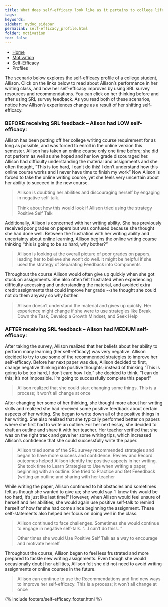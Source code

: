 ```yaml
---
title: What does self-efficacy look like as it pertains to college life?
tags: 
keywords: 
sidebar: mydoc_sidebar
permalink: self-efficacy_profile.html
folder: motivation
toc: false
---
```


<ul class="breadcrumb">
    <li><a href="index.html">Home</a></li>
    <li><a href="motivation_overview.html">Motivation</a></li>
    <li><a href="self-efficacy.html">Self-Efficacy</a></li>
    <li class="active">Profiles</li>
</ul>

The scenario below explores the self-efficacy profile of a college student, Allison. Click on the links below to read about Allison’s performance in her writing class, and how her self-efficacy improves by using SRL survey resources and recommendations. You can click on her thinking before and after using SRL survey feedback. As you read both of these scenarios, notice how Allison’s experiences change as a result of her shifting self-efficacy.

### BEFORE receiving SRL feedback – Alison had LOW self-efficacy:

Allison has been putting off her college writing course requirement for as long as possible, and was forced to enroll in the online version this semester. Allison has taken an online course only one time before; she did not perform as well as she hoped and her low grade discouraged her. Allison had difficulty understanding the material and assignments and she often thought, “This is too hard, I can’t do this! I don’t understand how this online course works and I never have time to finish my work” Now Alison is forced to take the online writing course, yet she feels very uncertain about her ability to succeed in the new course.

> Allison is doubting her abilities and discouraging herself by engaging in negative self-talk. 
> 
> Think about how this would look if Allison tried using the strategy Positive Self Talk

Additionally, Allison is concerned with her writing ability. She has previously received poor grades on papers but was confused because she thought she had done well. Between the frustration with her writing ability and uncertainty about online learning, Allison begins the online writing course thinking “this is going to be so hard, why bother?”

> Allison is looking at the overall picture of poor grades on papers, leading her to believe she won’t do well. It might be helpful if she used the strategy of Separating Feedback into Components

Throughout the course Allison would often give up quickly when she got stuck on assignments. She also often felt frustrated when experiencing difficulty accessing and understanding the material, and avoided extra credit assignments that could improve her grade --she thought she could not do them anyway so why bother.

> Allison doesn’t understand the material and gives up quickly. Her experience might change if she were to use strategies like Break Down the Task, Develop a Growth Mindset, and Seek Help

### AFTER receiving SRL feedback – Alison had MEDIUM self-efficacy:

After taking the survey, Allison realized that her beliefs about her ability to perform many learning (her self-efficacy) was very negative. Allison decided to try to use some of the recommended strategies to improve her self-efficacy.  Before her next paper was due, Allison decided to first, change negative thinking into positive thoughts; instead of thinking “This is going to be too hard, I don’t care how I do,” she decided to think, “I can do this; it’s not impossible. I’m going to successfully complete this paper!”

> Allison realized that she could start changing some things. This is a process; it won’t all change at once

After changing her some of her thinking, she thought more about her writing skills and realized she had received some positive feedback about certain aspects of her writing. She began to write down all of the positive things in her writing.  She also realized that she typically performed better on papers where she first had to write an outline. For her next essay, she decided to draft an outline and share it with her teacher. Her teacher verified that she was on the right track and gave her some writing tips, which increased Allison’s confidence that she could successfully write the paper.

> Allison tried some of the SRL survey recommended strategies and began to have more success and confidence. Review and Record outcomes helped Allison identify the positive aspects in her writing. She took time to Learn Strategies to Use when writing a paper, beginning with an outline. She tried to Practice and Get Feeedback (writing an outline and sharing with her teacher

While writing the paper, Allison continued to hit obstacles and sometimes felt as though she wanted to give up; she would say “I knew this would be too hard, it’s just like last time!” However, when Allison would feel unsure of herself and her abilities, she would again use positive self-talk to remind herself of how far she had come since beginning the assignment. These self-statements also helped her focus on doing well in the class.

> Allison continued to face challenges. Sometimes she would continue to engage in negative self-talk. “…I can’t do this!...”
> 
> Other times she would Use Positive Self Talk as a way to encourage and motivate herself

Throughout the course, Allison began to feel less frustrated and more prepared to tackle new writing assignments. Even though she would occasionally doubt her abilities, Allison felt she did not need to avoid writing assignments or online courses in the future. 

> Allison can continue to use the Recommendations and find new ways to improve her self-efficacy. This is a process; it won’t all change at once



{% include footers/self-efficacy_footer.html %}




